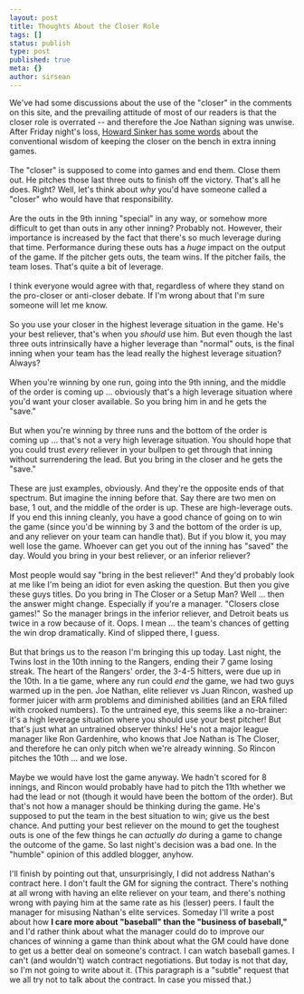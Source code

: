 ```yaml
---
layout: post
title: Thoughts About the Closer Role
tags: []
status: publish
type: post
published: true
meta: {}
author: sirsean
---
```

We've had some discussions about the use of the "closer" in the comments on this site, and the prevailing attitude of most of our readers is that the closer role is overrated -- and therefore the Joe Nathan signing was unwise. After Friday night's loss, <a href="http://ww3.startribune.com/blogs/sinker/2008/04/25/a-question-about-conventional-wisdom/">Howard Sinker has some words</a> about the conventional wisdom of keeping the closer on the bench in extra inning games.<br /><br />The "closer" is supposed to come into games and end them. Close them out. He pitches those last three outs to finish off the victory. That's all he does. Right? Well, let's think about <i>why</i> you'd have someone called a "closer" who would have that responsibility.<br /><br />Are the outs in the 9th inning "special" in any way, or somehow more difficult to get than outs in any other inning? Probably not. However, their importance is increased by the fact that there's so much leverage during that time. Performance during these outs has a <i>huge</i> impact on the output of the game. If the pitcher gets outs, the team wins. If the pitcher fails, the team loses. That's quite a bit of leverage.<br /><br />I think everyone would agree with that, regardless of where they stand on the pro-closer or anti-closer debate. If I'm wrong about that I'm sure someone will let me know.<br /><br />So you use your closer in the highest leverage situation in the game. He's your best reliever, that's when you <i>should</i> use him. But even though the last three outs intrinsically have a higher leverage than "normal" outs, is the final inning when your team has the lead really the highest leverage situation? Always?<br /><br />When you're winning by one run, going into the 9th inning, and the middle of the order is coming up ... obviously that's a high leverage situation where you'd want your closer available. So you bring him in and he gets the "save."<br /><br />But when you're winning by three runs and the bottom of the order is coming up ... that's not a very high leverage situation. You should hope that you could trust <i>every</i> reliever in your bullpen to get through that inning without surrendering the lead. But you bring in the closer and he gets the "save."<br /><br />These are just examples, obviously. And they're the opposite ends of that spectrum. But imagine the inning before that. Say there are two men on base, 1 out, and the middle of the order is up. These are high-leverage outs. If you end this inning cleanly, you have a good chance of going on to win the game (since you'd be winning by 3 and the bottom of the order is up, and any reliever on your team can handle that). But if you blow it, you may well lose the game. Whoever can get you out of the inning has "saved" the day. Would you bring in your best reliever, or an inferior reliever?<br /><br />Most people would say "bring in the best reliever!" And they'd probably look at me like I'm being an idiot for even asking the question. But then you give these guys titles. Do you bring in The Closer or a Setup Man? Well ... then the answer might change. Especially if you're a manager. "Closers close games!" So the manager brings in the inferior reliever, and Detroit beats us twice in a row because of it. Oops. I mean ... the team's chances of getting the win drop dramatically. Kind of slipped there, I guess.<br /><br />But that brings us to the reason I'm bringing this up today. Last night, the Twins lost in the 10th inning to the Rangers, ending their 7 game losing streak. The heart of the Rangers' order, the 3-4-5 hitters, were due up in the 10th. In a tie game, where any run could <i>end</i> the game, we had two guys warmed up in the pen. Joe Nathan, elite reliever vs Juan Rincon, washed up former juicer with arm problems and diminished abilities (and an ERA filled with crooked numbers). To the untrained eye, this seems like a no-brainer: it's a high leverage situation where you should use your best pitcher! But that's just what an untrained observer thinks! He's not a major league manager like Ron Gardenhire, who knows that Joe Nathan is The Closer, and therefore he can only pitch when we're already winning. So Rincon pitches the 10th ... and we lose.<br /><br />Maybe we would have lost the game anyway. We hadn't scored for 8 innings, and Rincon would probably have had to pitch the 11th whether we had the lead or not (though it would have been the bottom of the order). But that's not how a manager should be thinking during the game. He's supposed to put the team in the best situation to win; give us the best chance. And putting your best reliever on the mound to get the toughest outs is one of the few things he can <i>actually do</i> during a game to change the outcome of the game. So last night's decision was a bad one. In the "humble" opinion of this addled blogger, anyhow.<br /><br />I'll finish by pointing out that, unsurprisingly, I did not address Nathan's contract here. I don't fault the GM for signing the contract. There's nothing at all wrong with having an elite reliever on your team, and there's nothing wrong with paying him at the same rate as his (lesser) peers. I fault the manager for misusing Nathan's elite services. Someday I'll write a post about how <b>I care more about "baseball" than the "business of baseball,"</b> and I'd rather think about what the manager could do to improve our chances of winning a game than think about what the GM could have done to get us a better deal on someone's contract. I can watch baseball games. I can't (and wouldn't) watch contract negotiations. But today is not that day, so I'm not going to write about it. (This paragraph is a "subtle" request that we all try not to talk about the contract. In case you missed that.)<br />
